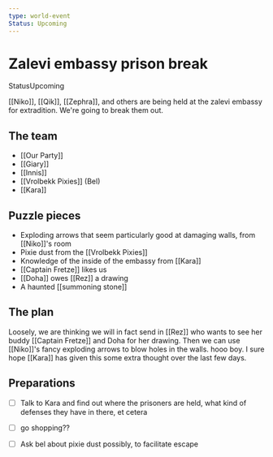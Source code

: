 ```yaml
---
type: world-event
Status: Upcoming
---
```


# Zalevi embassy prison break

<span class="dataview inline-field"><span class="inline-field-key">Status</span><span class="inline-field-value">Upcoming</span></span>

[[Niko]], [[Qik]], [[Zephra]], and others are being held at the zalevi embassy for extradition. We're going to break them out. 

## The team 
- [[Our Party]]
- [[Giary]]
- [[Innis]]
- [[Vrolbekk Pixies]] (Bel)
- [[Kara]]

## Puzzle pieces
- Exploding arrows that seem particularly good at damaging walls, from [[Niko]]'s room
- Pixie dust from the [[Vrolbekk Pixies]]
- Knowledge of the inside of the embassy from [[Kara]]
- [[Captain Fretze]] likes us 
- [[Doha]] owes [[Rez]] a drawing 
- A haunted [[summoning stone]] 

## The plan
Loosely, we are thinking we will in fact send in [[Rez]] who wants to see her buddy [[Captain Fretze]] and Doha for her drawing. Then we can use [[Niko]]'s fancy exploding arrows to blow holes in the walls. hooo boy.  I sure hope [[Kara]] has given this some extra thought over the last few days. 

## Preparations 
- [ ]  Talk to Kara and find out where the prisoners are held, what kind of defenses they have in there, et cetera 
- [ ]  go shopping??
- [ ]  Ask bel about pixie dust possibly, to facilitate escape

